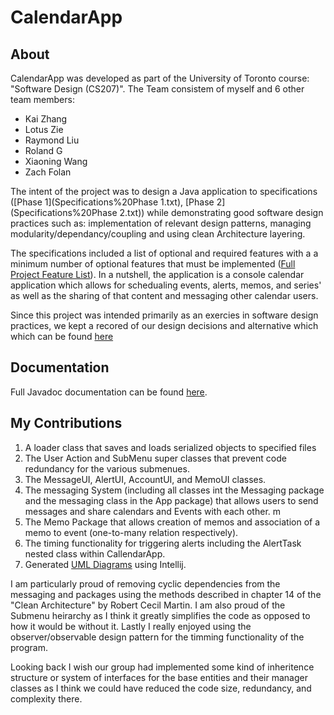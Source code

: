 # CalendarApp

## About
CalendarApp was developed as part of the University of Toronto course:  "Software Design (CS207)". The Team consistem of myself and 6 other team members: 
- Kai Zhang
- Lotus Zie
- Raymond Liu
- Roland G
- Xiaoning Wang
- Zach Folan

The intent of the project was to design a Java application to specifications ([Phase 1](Specifications%20Phase 1.txt), [Phase 2](Specifications%20Phase 2.txt)) while demonstrating good software design practices such as: implementation of relevant design patterns, managing modularity/dependancy/coupling and using clean Architecture layering. 

The specifications included a list of optional and required features with a a minimum number of optional features that must be implemented ([Full Project Feature List](CalendarApp/Feature%20List.md)). In a nutshell, the application is a console calendar application which allows for schedualing events, alerts, memos, and series' as well as the sharing of that content and messaging other calendar users. 

Since this project was intended primarily as an exercies in software design practices, we kept a recored of our design decisions and alternative which which can be found [here](CalendarApp/Design%20Decisions.md)

## Documentation
Full Javadoc documentation can be found [here](CalendarApp/JavaDoc/index.html).

## My Contributions
1. A loader class that saves and loads serialized objects to specified files
2. The User Action and SubMenu super classes that prevent code redundancy for the various submenues.
3. The MessageUI, AlertUI, AccountUI, and MemoUI classes.
4. The messaging System (including all classes int the Messaging package and the messaging class in the App package) that allows users to send messages and share calendars and Events with each other. m
5. The Memo Package that allows creation of memos and association of a memo to event (one-to-many relation respectively).
6. The timing functionality for triggering alerts including the AlertTask nested class within CallendarApp. 
7. Generated [UML Diagrams](CalendarApp/UML) using Intellij.

I am particularly proud of removing cyclic dependencies from the messaging and packages using the methods described in chapter 14 of the "Clean Architecture" by Robert Cecil Martin. I am also proud of the Submenu heirarchy as I think it greatly simplifies the code as opposed to how it would be without it. Lastly I really enjoyed using the observer/observable design pattern for the timming functionality of the program.

Looking back I wish our group had implemented some kind of inheritence structure or system of interfaces for the base entities and their manager classes as I think we could have reduced the code size, redundancy, and complexity there.
